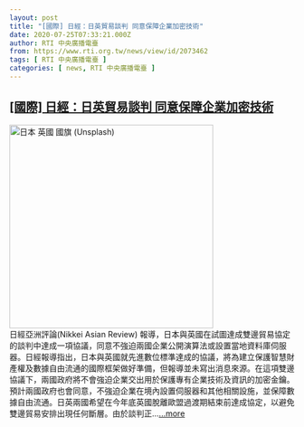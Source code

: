 ```yaml
---
layout: post
title: "[國際] 日經：日英貿易談判 同意保障企業加密技術"
date: 2020-07-25T07:33:21.000Z
author: RTI 中央廣播電臺
from: https://www.rti.org.tw/news/view/id/2073462
tags: [ RTI 中央廣播電臺 ]
categories: [ news, RTI 中央廣播電臺 ]
---
```

<!--1595662401000-->
[[國際] 日經：日英貿易談判 同意保障企業加密技術](https://www.rti.org.tw/news/view/id/2073462)
------

<div>
<img src="https://static.rti.org.tw/assets/thumbnails/2020/07/25/e54a3fee73017b7b58809ae9b99c1eb1.jpg" width="360" alt="日本 英國 國旗 (Unsplash)" title="日本 英國 國旗 (Unsplash)"><br>日經亞洲評論(Nikkei Asian Review) 報導，日本與英國在試圖達成雙邊貿易協定的談判中達成一項協議，同意不強迫兩國企業公開演算法或設置當地資料庫伺服器。日經報導指出，日本與英國就先進數位標準達成的協議，將為建立保護智慧財產權及數據自由流通的國際框架做好準備，但報導並未寫出消息來源。在這項雙邊協議下，兩國政府將不會強迫企業交出用於保護專有企業技術及資訊的加密金鑰。預計兩國政府也會同意，不強迫企業在境內設置伺服器和其他相關設施，並保障數據自由流通。日英兩國希望在今年底英國脫離歐盟過渡期結束前達成協定，以避免雙邊貿易安排出現任何斷層。由於談判正...<a target="_blank" href="https://www.rti.org.tw/news/view/id/2073462">...more</a>
</div>
